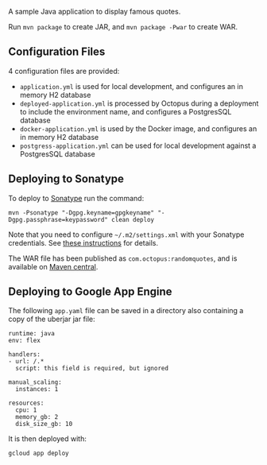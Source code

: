 A sample Java application to display famous quotes. 

Run `mvn package` to create JAR, and `mvn package -Pwar` to create WAR.

## Configuration Files

4 configuration files are provided:

* `application.yml` is used for local development, and configures an in memory H2 database
* `deployed-application.yml` is processed by Octopus during a deployment to include the environment name, and configures a PostgresSQL database
* `docker-application.yml` is used by the Docker image, and configures an in memory H2 database
* `postgress-application.yml` can be used for local development against a PostgresSQL database

## Deploying to Sonatype

To deploy to [Sonatype](https://oss.sonatype.org/#welcome) run the command:

```
mvn -Psonatype "-Dgpg.keyname=gpgkeyname" "-Dgpg.passphrase=keypassword" clean deploy
```

Note that you need to configure `~/.m2/settings.xml` with your Sonatype credentials. 
See [these instructions](https://central.sonatype.org/pages/apache-maven.html) for details.

The WAR file has been published as `com.octopus:randomquotes`, and is available on
[Maven central](https://repo1.maven.org/maven2/com/octopus/randomquotes/).

## Deploying to Google App Engine

The following `app.yaml` file can be saved in a directory also containing a copy of the uberjar jar file:

```
runtime: java
env: flex

handlers:
- url: /.*
  script: this field is required, but ignored
  
manual_scaling:
  instances: 1
  
resources:
  cpu: 1
  memory_gb: 2
  disk_size_gb: 10
```

It is then deployed with:

```
gcloud app deploy
```
